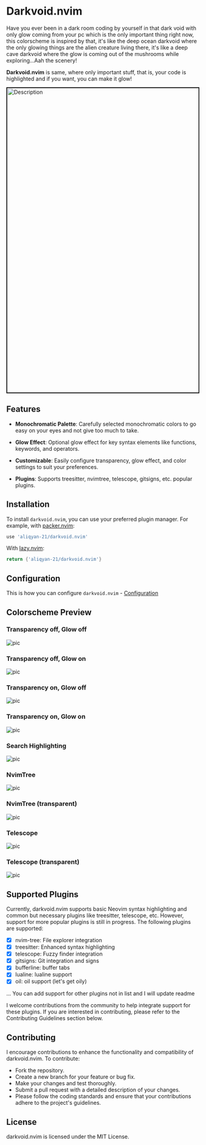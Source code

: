 # Darkvoid.nvim

Have you ever been in a dark room coding by yourself in that dark void with only glow coming from your pc which is the
only important thing right now, this colorscheme is inspired by that, it's like the deep ocean darkvoid where the only glowing things
are the alien creature living there, it's like a deep cave darkvoid where the glow is coming
out of the mushrooms while exploring...Aah the scenery!

**Darkvoid.nvim** is same, where only important stuff, that is, your code is highlighted and if you want, you can make it glow!

<img src="preview/darkvoid.jpg" alt="Description" width="800" style="border: 2px solid #111;">

## Features

- **Monochromatic Palette**: Carefully selected monochromatic colors to go easy on your eyes and not give too much to take.

- **Glow Effect**: Optional glow effect for key syntax elements like functions, keywords, and operators.

- **Customizable**: Easily configure transparency, glow effect, and color settings to suit your preferences.

- **Plugins**: Supports treesitter, nvimtree, telescope, gitsigns, etc. popular plugins.

## Installation

To install `darkvoid.nvim`, you can use your preferred plugin manager. For example, with [packer.nvim](https://github.com/wbthomason/packer.nvim):

```lua
use 'aliqyan-21/darkvoid.nvim'
```

With [lazy.nvim](https://github.com/folke/lazy.nvim):

```lua
return {'aliqyan-21/darkvoid.nvim'}
```

## Configuration

This is how you can configure `darkvoid.nvim` - [Configuration](config.md)

## Colorscheme Preview

### Transparency off, Glow off

![pic](preview/tfgf.png)

### Transparency off, Glow on

![pic](preview/tfgt.png)

### Transparency on, Glow off

![pic](preview/ttgf.png)

### Transparency on, Glow on

![pic](preview/ttgt.png)

### Search Highlighting

![pic](preview/search_highlighting.png)

### NvimTree

![pic](<preview/nvimtree(tf).png>)

### NvimTree (transparent)

![pic](<preview/nvimtree(tt).png>)

### Telescope

![pic](<preview/telescope(tf).png>)

### Telescope (transparent)

![pic](<preview/telescope(tt).png>)

## Supported Plugins

Currently, darkvoid.nvim supports basic Neovim syntax highlighting and common but necessary plugins like treesitter, telescope, etc.
However, support for more popular plugins is still in progress. The following plugins are supported:

- [x] nvim-tree: File explorer integration
- [x] treesitter: Enhanced syntax highlighting
- [x] telescope: Fuzzy finder integration
- [x] gitsigns: Git integration and signs
- [x] bufferline: buffer tabs
- [x] lualine: lualine support
- [x] oil: oil support (let's get oily)

... You can add support for other plugins not in list and I will update readme

I welcome contributions from the community to help integrate support for these plugins. If you are interested in contributing, please refer to the Contributing Guidelines section below.

## Contributing

I encourage contributions to enhance the functionality and compatibility of darkvoid.nvim. To contribute:

- Fork the repository.
- Create a new branch for your feature or bug fix.
- Make your changes and test thoroughly.
- Submit a pull request with a detailed description of your changes.
- Please follow the coding standards and ensure that your contributions adhere to the project's guidelines.

## License

darkvoid.nvim is licensed under the MIT License.
